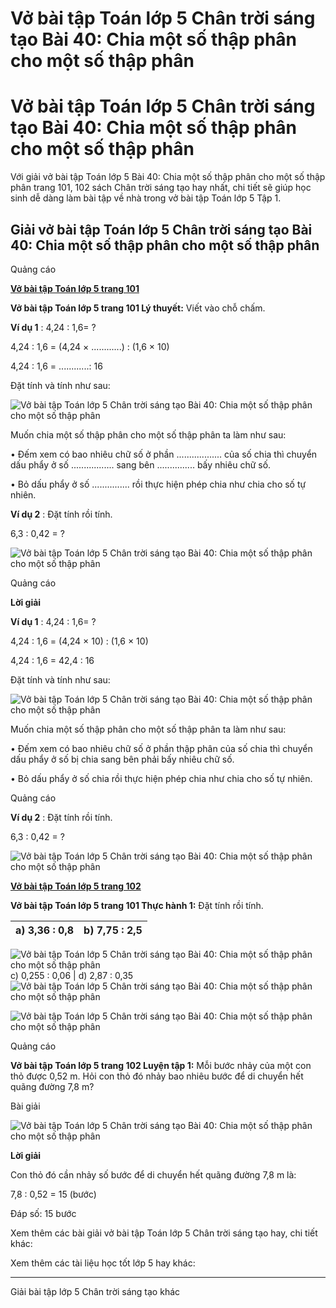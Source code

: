 # Vở bài tập Toán lớp 5 Chân trời sáng tạo Bài 40: Chia một số thập phân cho một số thập phân

# Vở bài tập Toán lớp 5 Chân trời sáng tạo Bài 40: Chia một số thập phân cho một số thập phân

Với giải vở bài tập Toán lớp 5 Bài 40: Chia một số thập phân cho một số thập phân trang 101, 102 sách Chân trời sáng tạo hay nhất, chi tiết sẽ giúp học sinh dễ dàng làm bài tập về nhà trong vở bài tập Toán lớp 5 Tập 1.

## Giải vở bài tập Toán lớp 5 Chân trời sáng tạo Bài 40: Chia một số thập phân cho một số thập phân

Quảng cáo

[**Vở bài tập Toán lớp 5 trang 101**](https://vietjack.com/vbt-toan-5-ct/vbt-toan-lop-5-trang-101.jsp)

**Vở bài tập Toán lớp 5 trang 101 Lý thuyết:** Viết vào chỗ chấm.

**Ví dụ 1** : 4,24 : 1,6= ?

4,24 : 1,6 = (4,24 × ............) : (1,6 × 10)

4,24 : 1,6 = ............: 16

Đặt tính và tính như sau:

![Vở bài tập Toán lớp 5 Chân trời sáng tạo Bài 40: Chia một số thập phân cho một số thập phân](https://vietjack.com/vbt-toan-5-ct/images/bai-40-chia-mot-so-thap-phan-cho-mot-so-thap-phan.PNG)

Muốn chia một số thập phân cho một số thập phân ta làm như sau: 

• Đếm xem có bao nhiêu chữ số ở phần .................. của số chia thì chuyển dấu phẩy ở số ................. sang bên ............... bấy nhiêu chữ số.

• Bỏ dấu phẩy ở số ............... rồi thực hiện phép chia như chia cho số tự nhiên.

**Ví dụ 2** : Đặt tính rồi tính.

6,3 : 0,42 = ?

![Vở bài tập Toán lớp 5 Chân trời sáng tạo Bài 40: Chia một số thập phân cho một số thập phân](https://vietjack.com/vbt-toan-5-ct/images/bai-40-chia-mot-so-thap-phan-cho-mot-so-thap-phan-1.PNG)

Quảng cáo

**Lời giải**

**Ví dụ 1** : 4,24 : 1,6= ?

4,24 : 1,6 = (4,24 × 10) : (1,6 × 10)

4,24 : 1,6 = 42,4 : 16

Đặt tính và tính như sau:

![Vở bài tập Toán lớp 5 Chân trời sáng tạo Bài 40: Chia một số thập phân cho một số thập phân](https://vietjack.com/vbt-toan-5-ct/images/bai-40-chia-mot-so-thap-phan-cho-mot-so-thap-phan-2.PNG)

Muốn chia một số thập phân cho một số thập phân ta làm như sau: 

• Đếm xem có bao nhiêu chữ số ở phần thập phân của số chia thì chuyển dấu phẩy ở số bị chia sang bên phải bấy nhiêu chữ số.

• Bỏ dấu phẩy ở số chia rồi thực hiện phép chia như chia cho số tự nhiên.

Quảng cáo

**Ví dụ 2** : Đặt tính rồi tính.

6,3 : 0,42 = ?

![Vở bài tập Toán lớp 5 Chân trời sáng tạo Bài 40: Chia một số thập phân cho một số thập phân](https://vietjack.com/vbt-toan-5-ct/images/bai-40-chia-mot-so-thap-phan-cho-mot-so-thap-phan-3.PNG)

[**Vở bài tập Toán lớp 5 trang 102**](https://vietjack.com/vbt-toan-5-ct/vbt-toan-lop-5-trang-102.jsp)

**Vở bài tập Toán lớp 5 trang 101 Thực hành 1:** Đặt tính rồi tính.

a) 3,36 : 0,8 |  b) 7,75 : 2,5  
---|---  
![Vở bài tập Toán lớp 5 Chân trời sáng tạo Bài 40: Chia một số thập phân cho một số thập phân](https://vietjack.com/vbt-toan-5-ct/images/bai-40-chia-mot-so-thap-phan-cho-mot-so-thap-phan-0.PNG)  
c) 0,255 : 0,06 |  d) 2,87 : 0,35  
![Vở bài tập Toán lớp 5 Chân trời sáng tạo Bài 40: Chia một số thập phân cho một số thập phân](https://vietjack.com/vbt-toan-5-ct/images/bai-40-chia-mot-so-thap-phan-cho-mot-so-thap-phan-0.PNG)  
  
![Vở bài tập Toán lớp 5 Chân trời sáng tạo Bài 40: Chia một số thập phân cho một số thập phân](https://vietjack.com/vbt-toan-5-ct/images/bai-40-chia-mot-so-thap-phan-cho-mot-so-thap-phan-4.PNG)

Quảng cáo

**Vở bài tập Toán lớp 5 trang 102 Luyện tập 1:** Mỗi bước nhảy của một con thỏ được 0,52 m. Hỏi con thỏ đó nhảy bao nhiêu bước để di chuyển hết quãng đường 7,8 m?

Bài giải

![Vở bài tập Toán lớp 5 Chân trời sáng tạo Bài 40: Chia một số thập phân cho một số thập phân](https://vietjack.com/vbt-toan-5-ct/images/bai-40-chia-mot-so-thap-phan-cho-mot-so-thap-phan-5.PNG)

**Lời giải**

Con thỏ đó cần nhảy số bước để di chuyển hết quãng đường 7,8 m là:

7,8 : 0,52 = 15 (bước)

Đáp số: 15 bước

Xem thêm các bài giải vở bài tập Toán lớp 5 Chân trời sáng tạo hay, chi tiết khác:

Xem thêm các tài liệu học tốt lớp 5 hay khác:

* * *

Giải bài tập lớp 5 Chân trời sáng tạo khác
